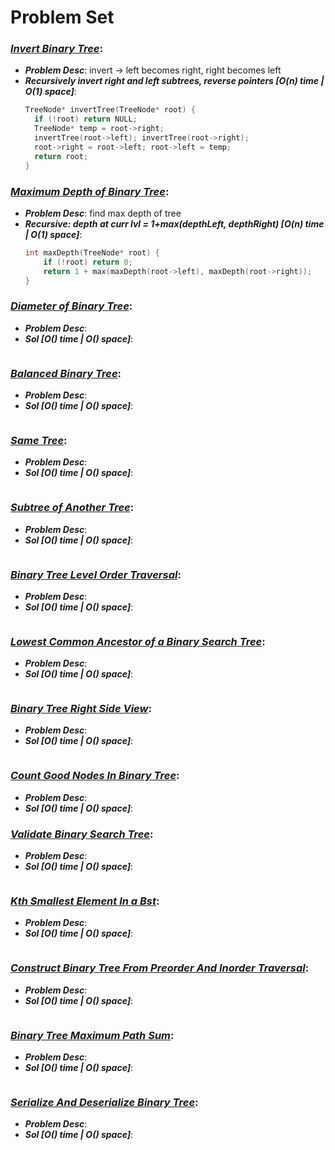 # Problem Set

### ***[Invert Binary Tree](https://leetcode.com/problems/invert-binary-tree/)***:
- ***Problem Desc***: invert -> left becomes right, right becomes left
- ***Recursively invert right and left subtrees, reverse pointers [O(n) time | O(1) space]***:
  ```cpp
  TreeNode* invertTree(TreeNode* root) {
    if (!root) return NULL;
    TreeNode* temp = root->right;
    invertTree(root->left); invertTree(root->right);
    root->right = root->left; root->left = temp;
    return root;
  }
  ```


### ***[Maximum Depth of Binary Tree](https://leetcode.com/problems/maximum-depth-of-binary-tree/)***:
- ***Problem Desc***: find max depth of tree
- ***Recursive: depth at curr lvl = 1+max(depthLeft, depthRight) [O(n) time | O(1) space]***: 
  ```cpp
  int maxDepth(TreeNode* root) {
      if (!root) return 0;
      return 1 + max(maxDepth(root->left), maxDepth(root->right));
  }
  ```

### ***[Diameter of Binary Tree](https://leetcode.com/problems/diameter-of-binary-tree/)***:
- ***Problem Desc***:
- ***Sol [O() time | O() space]***:
  ```cpp
  ```

### ***[Balanced Binary Tree](https://leetcode.com/problems/balanced-binary-tree/)***:
- ***Problem Desc***:
- ***Sol [O() time | O() space]***:
  ```cpp
  ```

### ***[Same Tree](https://leetcode.com/problems/same-tree/)***:
- ***Problem Desc***:
- ***Sol [O() time | O() space]***:
  ```cpp
  ```

### ***[Subtree of Another Tree](https://leetcode.com/problems/subtree-of-another-tree/)***:
- ***Problem Desc***:
- ***Sol [O() time | O() space]***:
  ```cpp
  ```

### ***[Binary Tree Level Order Traversal](https://leetcode.com/problems/binary-tree-level-order-traversal/)***:
- ***Problem Desc***:
- ***Sol [O() time | O() space]***:
  ```cpp
  ```

### ***[Lowest Common Ancestor of a Binary Search Tree](https://leetcode.com/problems/lowest-common-ancestor-of-a-binary-search-tree/)***:
- ***Problem Desc***:
- ***Sol [O() time | O() space]***:
  ```cpp
  ```

### ***[Binary Tree Right Side View](https://leetcode.com/problems/binary-tree-right-side-view/)***:
- ***Problem Desc***:
- ***Sol [O() time | O() space]***:
  ```cpp
  ```

### ***[Count Good Nodes In Binary Tree](https://leetcode.com/problems/count-good-nodes-in-binary-tree/)***:
- ***Problem Desc***:
- ***Sol [O() time | O() space]***:    

### ***[Validate Binary Search Tree](https://leetcode.com/problems/validate-binary-search-tree/)***:
- ***Problem Desc***:
- ***Sol [O() time | O() space]***:
  ```cpp
  ```

### ***[Kth Smallest Element In a Bst](https://leetcode.com/problems/kth-smallest-element-in-a-bst/)***:
- ***Problem Desc***:
- ***Sol [O() time | O() space]***:
  ```cpp
  ```

### ***[Construct Binary Tree From Preorder And Inorder Traversal](https://leetcode.com/problems/construct-binary-tree-from-preorder-and-inorder-traversal/)***:
- ***Problem Desc***:
- ***Sol [O() time | O() space]***:
  ```cpp
  ```

### ***[Binary Tree Maximum Path Sum](https://leetcode.com/problems/binary-tree-maximum-path-sum/)***:
- ***Problem Desc***:
- ***Sol [O() time | O() space]***:
  ```cpp
  ```

### ***[Serialize And Deserialize Binary Tree](https://leetcode.com/problems/serialize-and-deserialize-binary-tree/)***:
- ***Problem Desc***:
- ***Sol [O() time | O() space]***:
  ```cpp
  ```

